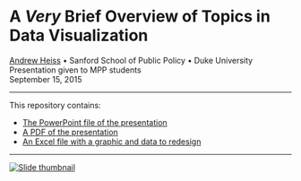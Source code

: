 # A *Very* Brief Overview of Topics in Data Visualization

[Andrew Heiss](https://www.andrewheiss.com/) • Sanford School of Public Policy • Duke University  
Presentation given to MPP students  
September 15, 2015

---

This repository contains:

- [The PowerPoint file of the presentation](presentation/Intro%20to%20data%20visualization.pptx)
- [A PDF of the presentation](presentation/Intro%20to%20data%20visualization.pdf)
- [An Excel file with a graphic and data to redesign](files/better_excel.xlsx)

---

[![Slide thumbnail](img/slides-thumb.png)](presentation/Intro%20to%20data%20visualization.pdf)
